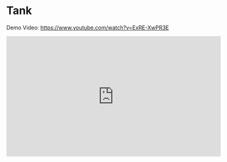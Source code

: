 # Tank

Demo Video:
https://www.youtube.com/watch?v=ExRE-XwPR3E

<iframe width="560" height="315" src="https://www.youtube.com/embed/ExRE-XwPR3E" frameborder="0" allow="autoplay; encrypted-media" allowfullscreen></iframe>
